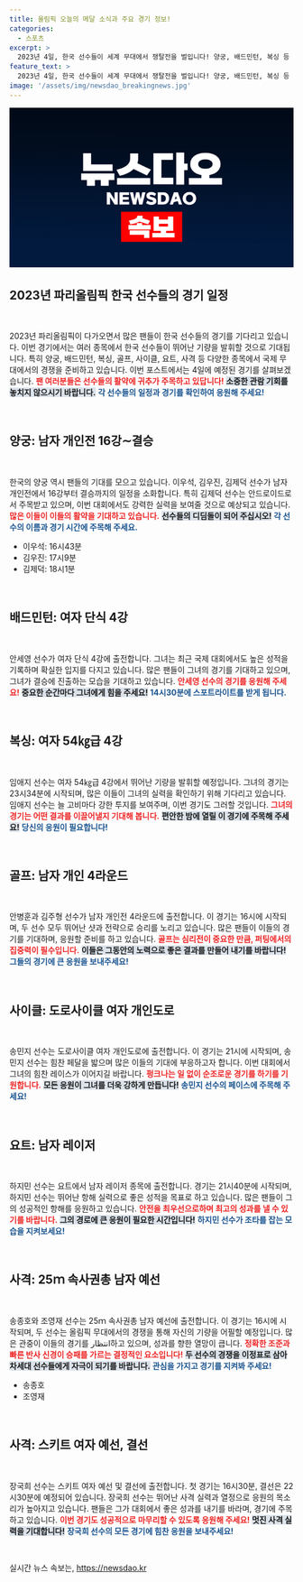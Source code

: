 ```yaml
---
title: 올림픽 오늘의 메달 소식과 주요 경기 정보!
categories:
  - 스포츠
excerpt: >
  2023년 4일, 한국 선수들이 세계 무대에서 쟁탈전을 벌입니다! 양궁, 배드민턴, 복싱 등 다양한 종목에서 매혹적인 경기가 펼쳐질 예정. 지금 바로 이들의 여정을 주목하세요!
feature_text: >
  2023년 4일, 한국 선수들이 세계 무대에서 쟁탈전을 벌입니다! 양궁, 배드민턴, 복싱 등 다양한 종목에서 매혹적인 경기가 펼쳐질 예정. 지금 바로 이들의 여정을 주목하세요!
image: '/assets/img/newsdao_breakingnews.jpg'
---
```


<p><img src="/assets/img/newsdao_breakingnews.jpg" alt="implanttips 속보" /></p>

<h2 data-ke-size="size26">2023년 파리올림픽 한국 선수들의 경기 일정</h2>

<p data-ke-size="size16">&nbsp;</p>

<p data-ke-size="size16">2023년 파리올림픽이 다가오면서 많은 팬들이 한국 선수들의 경기를 기다리고 있습니다. 이번 경기에서는 여러 종목에서 한국 선수들이 뛰어난 기량을 발휘할 것으로 기대됩니다. 특히 양궁, 배드민턴, 복싱, 골프, 사이클, 요트, 사격 등 다양한 종목에서 국제 무대에서의 경쟁을 준비하고 있습니다. 이번 포스트에서는 4일에 예정된 경기를 살펴보겠습니다. <b><span style="color: #ee2323;">팬 여러분들은 선수들의 활약에 귀추가 주목하고 있답니다!</span></b> <b><span style="background-color: #21538527;">소중한 관람 기회를 놓치지 않으시기 바랍니다.</span></b> <b><span style="color: #1a5490;">각 선수들의 일정과 경기를 확인하여 응원해 주세요!</span></b></p>

<p data-ke-size="size16">&nbsp;</p>

<h2>양궁: 남자 개인전 16강∼결승</h2>

<p data-ke-size="size16">&nbsp;</p>

<p data-ke-size="size16">한국의 양궁 역시 팬들의 기대를 모으고 있습니다. 이우석, 김우진, 김제덕 선수가 남자 개인전에서 16강부터 결승까지의 일정을 소화합니다. 특히 김제덕 선수는 안드로이드로서 주목받고 있으며, 이번 대회에서도 강력한 실력을 보여줄 것으로 예상되고 있습니다. <b><span style="color: #ee2323;">많은 이들이 이들의 활약을 기대하고 있습니다.</span></b> <b><span style="background-color: #21538527;">선수들의 디딤돌이 되어 주십시오!</span></b> <b><span style="color: #1a5490;">각 선수의 이름과 경기 시간에 주목해 주세요.</span></b></p>

<ul>
    <li>이우석: 16시43분</li>
    <li>김우진: 17시9분</li>
    <li>김제덕: 18시1분</li>
</ul>

<p data-ke-size="size16">&nbsp;</p>

<h2>배드민턴: 여자 단식 4강</h2>

<p data-ke-size="size16">&nbsp;</p>

<p data-ke-size="size16">안세영 선수가 여자 단식 4강에 출전합니다. 그녀는 최근 국제 대회에서도 높은 성적을 기록하며 확실한 입지를 다지고 있습니다. 많은 팬들이 그녀의 경기를 기대하고 있으며, 그녀가 결승에 진출하는 모습을 기대하고 있습니다. <b><span style="color: #ee2323;">안세영 선수의 경기를 응원해 주세요!</span></b> <b><span style="background-color: #21538527;">중요한 순간마다 그녀에게 힘을 주세요!</span></b> <b><span style="color: #1a5490;">14시30분에 스포트라이트를 받게 됩니다.</span></b></p>

<p data-ke-size="size16">&nbsp;</p>

<h2>복싱: 여자 54㎏급 4강</h2>

<p data-ke-size="size16">&nbsp;</p>

<p data-ke-size="size16">임애지 선수는 여자 54㎏급 4강에서 뛰어난 기량을 발휘할 예정입니다. 그녀의 경기는 23시34분에 시작되며, 많은 이들이 그녀의 실력을 확인하기 위해 기다리고 있습니다. 임애지 선수는 늘 고비마다 강한 투지를 보여주며, 이번 경기도 그러할 것입니다. <b><span style="color: #ee2323;">그녀의 경기는 어떤 결과를 이끌어낼지 기대해 봅니다.</span></b> <b><span style="background-color: #21538527;">편안한 밤에 열릴 이 경기에 주목해 주세요!</span></b> <b><span style="color: #1a5490;">당신의 응원이 필요합니다!</span></b></p>

<p data-ke-size="size16">&nbsp;</p>

<h2>골프: 남자 개인 4라운드</h2>

<p data-ke-size="size16">&nbsp;</p>

<p data-ke-size="size16">안병훈과 김주형 선수가 남자 개인전 4라운드에 출전합니다. 이 경기는 16시에 시작되며, 두 선수 모두 뛰어난 샷과 전략으로 승리를 노리고 있습니다. 많은 팬들이 이들의 경기를 기대하며, 응원할 준비를 하고 있습니다. <b><span style="color: #ee2323;">골프는 심리전이 중요한 만큼, 퍼팅에서의 집중력이 필수입니다.</span></b> <b><span style="background-color: #21538527;">이들은 그동안의 노력으로 좋은 결과를 만들어 내기를 바랍니다!</span></b> <b><span style="color: #1a5490;">그들의 경기에 큰 응원을 보내주세요!</span></b></p>

<p data-ke-size="size16">&nbsp;</p>

<h2>사이클: 도로사이클 여자 개인도로</h2>

<p data-ke-size="size16">&nbsp;</p>

<p data-ke-size="size16">송민지 선수는 도로사이클 여자 개인도로에 출전합니다. 이 경기는 21시에 시작되며, 송민지 선수는 힘찬 페달을 밟으며 많은 이들의 기대에 부응하고자 합니다. 이번 대회에서 그녀의 힘찬 레이스가 이어지길 바랍니다. <b><span style="color: #ee2323;">펑크나는 일 없이 순조로운 경기를 하기를 기원합니다.</span></b> <b><span style="background-color: #21538527;">모든 응원이 그녀를 더욱 강하게 만듭니다!</span></b> <b><span style="color: #1a5490;">송민지 선수의 페이스에 주목해 주세요!</span></b></p>

<p data-ke-size="size16">&nbsp;</p>

<h2>요트: 남자 레이저</h2>

<p data-ke-size="size16">&nbsp;</p>

<p data-ke-size="size16">하지민 선수는 요트에서 남자 레이저 종목에 출전합니다. 경기는 21시40분에 시작되며, 하지민 선수는 뛰어난 항해 실력으로 좋은 성적을 목표로 하고 있습니다. 많은 팬들이 그의 성공적인 항해를 응원하고 있습니다. <b><span style="color: #ee2323;">안전을 최우선으로하며 최고의 성과를 낼 수 있기를 바랍니다.</span></b> <b><span style="background-color: #21538527;">그의 경로에 큰 응원이 필요한 시간입니다!</span></b> <b><span style="color: #1a5490;">하지민 선수가 조타를 잡는 모습을 지켜보세요!</span></b></p>

<p data-ke-size="size16">&nbsp;</p>

<h2>사격: 25ｍ 속사권총 남자 예선</h2>

<p data-ke-size="size16">&nbsp;</p>

<p data-ke-size="size16">송종호와 조영재 선수는 25ｍ 속사권총 남자 예선에 출전합니다. 이 경기는 16시에 시작되며, 두 선수는 올림픽 무대에서의 경쟁을 통해 자신의 기량을 어필할 예정입니다. 많은 관중이 이들의 경기를 انتظار하고 있으며, 성과를 향한 열망이 큽니다. <b><span style="color: #ee2323;">정확한 조준과 빠른 반사 신경이 승패를 가르는 결정적인 요소입니다!</span></b> <b><span style="background-color: #21538527;">두 선수의 경쟁을 이정표로 삼아 차세대 선수들에게 자극이 되기를 바랍니다.</span></b> <b><span style="color: #1a5490;">관심을 가지고 경기를 지켜봐 주세요!</span></b></p>

<ul>
    <li>송종호</li>
    <li>조영재</li>
</ul>

<p data-ke-size="size16">&nbsp;</p>

<h2>사격: 스키트 여자 예선, 결선</h2>

<p data-ke-size="size16">&nbsp;</p>

<p data-ke-size="size16">장국희 선수는 스키트 여자 예선 및 결선에 출전합니다. 첫 경기는 16시30분, 결선은 22시30분에 예정되어 있습니다. 장국희 선수는 뛰어난 사격 실력과 열정으로 응원의 목소리가 높아지고 있습니다. 팬들은 그가 대회에서 좋은 성과를 내기를 바라며, 경기에 주목하고 있습니다. <b><span style="color: #ee2323;">이번 경기도 성공적으로 마무리할 수 있도록 응원해 주세요!</span></b> <b><span style="background-color: #21538527;">멋진 사격 실력을 기대합니다!</span></b> <b><span style="color: #1a5490;">장국희 선수의 모든 경기에 힘찬 응원을 보내주세요!</span></b></p>

<p data-ke-size="size16">&nbsp;</p>
실시간 뉴스 속보는, <a href="https://newsdao.kr" rel="dofollow">https://newsdao.kr</a>


